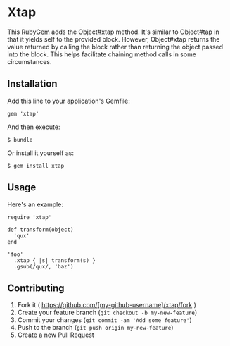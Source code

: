 # Xtap

This [RubyGem](https://rubygems.org/) adds the Object#xtap method. It's similar
to Object#tap in that it yields self to the provided block. However,
Object#xtap returns the value returned by calling the block rather than
returning the object passed into the block. This helps facilitate chaining
method calls in some circumstances.

## Installation

Add this line to your application's Gemfile:

    gem 'xtap'

And then execute:

    $ bundle

Or install it yourself as:

    $ gem install xtap

## Usage

Here's an example:

    require 'xtap'

    def transform(object)
      'qux'
    end

    'foo'
      .xtap { |s| transform(s) }
      .gsub(/qux/, 'baz')

## Contributing

1. Fork it ( https://github.com/[my-github-username]/xtap/fork )
2. Create your feature branch (`git checkout -b my-new-feature`)
3. Commit your changes (`git commit -am 'Add some feature'`)
4. Push to the branch (`git push origin my-new-feature`)
5. Create a new Pull Request
